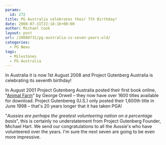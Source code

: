```yaml
---
params:
  id: 272
title: PG Australia celebrates their 7th Birthday!
date: 2008-07-31T22:18:16+00:00
author: Michael Cook
layout: post
url: /20080731/pg-australia-is-seven-years-old/
categories:
  - PG News
tags:
  - Milestones
  - PG Australia
---
```

In Australia it is now 1st August 2008 and Project Gutenberg Australia is celebrating its seventh birthday!

In August 2001 Project Gutenberg Australia posted their first book online, "[Animal Farm](http://gutenberg.net.au/ebooks01/0100011.txt "PG Australia, Animal Farm by George Orwell")" by George Orwell – they now have over 1600 titles available for download. Project Gutenbereg (U.S.) only posted their 1,600th title in June 1998 – that's 20 years longer that it has taken PGA!

"_Aussies are perhaps the greatest volunteering nation on a percentage basis_", this is certainly no understatement from Project Gutenberg Founder, Michael Hart. We send our congratulations to all the Aussie's who have volunteered over the years. I'm sure the next seven are going to be even more impressive.
